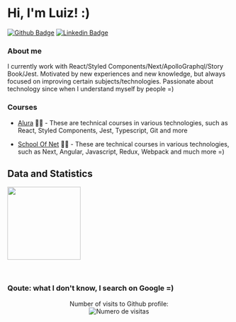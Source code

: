   
# Hi, I'm Luiz! :)

[![Github Badge](https://img.shields.io/badge/-Github-000?style=flat-square&logo=Github&logoColor=white&link=https://github.com/J0se-Luiz)](https://github.com/J0se-Luiz)
[![Linkedin Badge](https://img.shields.io/badge/-LinkedIn-blue?style=flat-square&logo=Linkedin&logoColor=white&link=https://www.linkedin.com/in/luiz-santos-516182216//)](https://www.linkedin.com/in/luiz-santos-516182216/)


### About me
I currently work with React/Styled Components/Next/ApolloGraphql/Story Book/Jest.
Motivated by new experiences and new knowledge, but always focused on improving certain subjects/technologies.
Passionate about technology since when I understand myself by people =)

### Courses
- [Alura](https://cursos.alura.com.br/user/joseluizsantos231293/fullCertificate/1cf1fd2c9b77cd6df85a1f9691f64a4a) ✍🏼 - These are technical courses in various technologies, such as React, Styled Components, Jest, Typescript, Git and more

- [School Of Net](https://schoolofnet-allcourses-jose-luiz.surge.sh/) ✍🏼 - These are technical courses in various technologies, such as Next, Angular, Javascript, Redux, Webpack and much more =)

<!-- - [Blog]() ✍🏼 - -->
<!-- - [Website]) 💻- -->

## Data and Statistics
<p align="left"> 
  <img height='165' src="https://github-readme-stats.vercel.app/api?username=J0se-Luiz&show_icons=true&theme=dark&hide=contribs,prs&count_private=true"></img>
<!--  <img src="https://github-readme-stats.vercel.app/api/top-langs/?username=J0se-Luiz&layout=compact&langs_count=10&theme=dark"></img> -->
</p>
<br>

<!-- ![Snake animation](https://github.com/J0se-Luiz/J0se-Luiz/blob/output/github-contribution-grid-snake.svg) -->


### Qoute: what I don't know, I search on Google =)
  <p align="center">
    Number of visits to Github profile: <br> <img src="https://profile-counter.glitch.me/J0se-Luiz/count.svg" alt="Numero de visitas">
</p>
